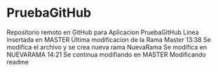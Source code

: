 # PruebaGitHub
Repositorio remoto en GitHub para Aplicacion PruebaGitHub
Linea insertada en MASTER
Última modificacion de la Rama Master 13:38
Se modifica el archivo y se crea nueva rama NuevaRama
Se modifica en NUEVARAMA 14:21
Se continua modifiando en MASTER
Modificando readme

